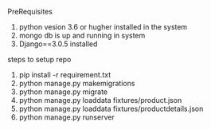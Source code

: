 PreRequisites
1. python vesion 3.6 or hugher installed in the system
2. mongo db is up and running in system
3. Django==3.0.5 installed 

steps to setup repo
1. pip install -r requirement.txt
2. python manage.py makemigrations
3. python manage.py migrate
4. python manage.py loaddata fixtures/product.json
5. python manage.py loaddata fixtures/productdetails.json
6. python manage.py runserver